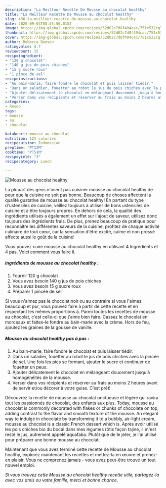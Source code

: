 ```yaml
---
description: "La Meilleur Recette De Mousse au chocolat healthy"
title: "La Meilleur Recette De Mousse au chocolat healthy"
slug: 436-la-meilleur-recette-de-mousse-au-chocolat-healthy
date: 2020-09-04T05:55:56.015Z
image: https://img-global.cpcdn.com/recipes/52d02c7d8f404cac/751x532cq70/mousse-au-chocolat-healthy-photo-principale-de-la-recette.jpg
thumbnail: https://img-global.cpcdn.com/recipes/52d02c7d8f404cac/751x532cq70/mousse-au-chocolat-healthy-photo-principale-de-la-recette.jpg
cover: https://img-global.cpcdn.com/recipes/52d02c7d8f404cac/751x532cq70/mousse-au-chocolat-healthy-photo-principale-de-la-recette.jpg
author: Rebecca Benson
ratingvalue: 4.7
reviewcount: 15
recipeingredient:
- "120 g chocolat"
- "140 g jus de pois chiches"
- "15 g sucre roux"
- "1 pince de sel"
recipeinstructions:
- "Au bain-marie, faire fondre le chocolat et puis laisser tiédir."
- "Dans un saladier, fouetter au robot le jus de pois chiches avec la pincée de sel. Une fois les pics se formant, ajouter le sucre et continuer de fouetter un peux."
- "Ajouter délicatement le chocolat en mélangeant doucement jusqu’à homogénéités de la mousse."
- "Verser dans vos récipients et réserver au frais au moins 2 heures avant de servir et/ou décorer à votre guise. C’est prêt!"
categories:
- Resep
tags:
- mousse
- au
- chocolat

katakunci: mousse au chocolat 
nutrition: 121 calories
recipecuisine: Indonesian
preptime: "PT12M"
cooktime: "PT51M"
recipeyield: "3"
recipecategory: Lunch

---
```



![Mousse au chocolat healthy](https://img-global.cpcdn.com/recipes/52d02c7d8f404cac/751x532cq70/mousse-au-chocolat-healthy-photo-principale-de-la-recette.jpg)

La plupart des gens n'osent pas cuisiner mousse au chocolat healthy de peur que la cuisine ne soit pas bonne. Beaucoup de choses affectent la qualité gustative de mousse au chocolat healthy! En partant du type d'ustensiles de cuisine, veillez toujours à utiliser de bons ustensiles de cuisine et à être toujours propres. En dehors de cela, la qualité des ingrédients utilisés a également un effet sur l'ajout de saveur, utilisez donc toujours des ingrédients frais. De plus, prenez beaucoup de pratique pour reconnaître les différentes saveurs de la cuisine, profitez de chaque activité culinaire de tout cœur, car la sensation d'être excité, calme et non pressé affecte aussi le goût de la cuisine!

<!--inarticleads1-->

Vous pouvez cuire mousse au chocolat healthy en utilisant 4 Ingrédients et 4 pas. Voici comment vous faire il.

##### Ingrédients de mousse au chocolat healthy :

1. Fournir 120 g chocolat
1. Vous avez besoin 140 g jus de pois chiches
1. Vous avez besoin 15 g sucre roux
1. Préparer 1 pincée de sel


Si vous n&#39;aimez pas le chocolat noir ou au contraire si vous l&#39;aimez beaucoup et pur, vous pouvez faire à partir de cette recette et en respectant les mêmes proportions à. Parmi toutes les recettes de mousse au chocolat, c&#39;est celle-ci que j&#39;aime bien faire. Cassez le chocolat en morceaux et faites-le fondre au bain-marie avec la crème. Hors de feu, ajoutez les graines de la gousse de vanille. 

<!--inarticleads2-->

##### Mousse au chocolat healthy pas à pas :

1. Au bain-marie, faire fondre le chocolat et puis laisser tiédir.
1. Dans un saladier, fouetter au robot le jus de pois chiches avec la pincée de sel. Une fois les pics se formant, ajouter le sucre et continuer de fouetter un peux.
1. Ajouter délicatement le chocolat en mélangeant doucement jusqu’à homogénéités de la mousse.
1. Verser dans vos récipients et réserver au frais au moins 2 heures avant de servir et/ou décorer à votre guise. C’est prêt!


Découvrez la recette de mousse au chocolat onctueuse et légère qui ravira tout les passionnés de chocolat, des enfants aux plus. Today, mousse au chocolat is commonly decorated with flakes or chunks of chocolate on top, adding contrast to the flavor and smooth texture of the mousse. An elegant way to indulge in chocolate by transforming it to a bubbly, air-light cream, mousse au chocolat is a classic French dessert which is. Après avoir utilisé les pois chiches bio du bocal dans mes légumes rôtis façon tajine, il m&#39;est resté le jus, autrement appelé aquafaba. Plutôt que de le jeter, je l&#39;ai utilisé pour préparer une bonne mousse au chocolat. 

<!--inarticleads1-->

<p>
Maintenant que vous avez terminé cette recette de Mousse au chocolat healthy, explorez maintenant les recettes et mettez-la en œuvre et prenez-en plaisir. Vous ne comprenez jamais - vous avez peut-être trouvé un tout nouvel emploi.
</p>

<p>
<i>Si vous trouvez cette Mousse au chocolat healthy recette utile, partagez-la avec vos amis ou votre famille, merci et bonne chance.</i>
</p>
